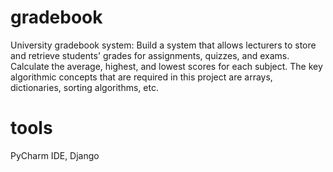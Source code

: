 # gradebook
University gradebook system: Build a system that allows lecturers to store and retrieve students' grades for assignments, quizzes, and exams. Calculate the average, highest, and lowest scores for each subject. The key algorithmic concepts that are required in this project are arrays, dictionaries, sorting algorithms, etc.

# tools
PyCharm IDE,
Django
